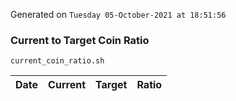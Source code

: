 Generated on `Tuesday 05-October-2021 at 18:51:56`

### Current to Target Coin Ratio
`current_coin_ratio.sh`

Date|Current|Target|Ratio
---|---|---|---
